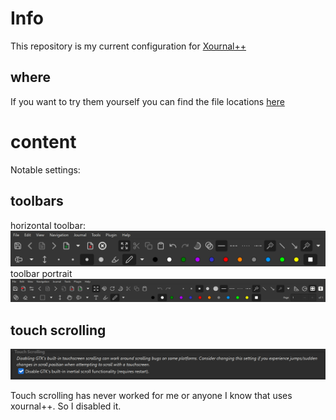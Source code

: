 # Info 

This repository is my current configuration for [Xournal++](https://github.com/xournalpp/xournalpp)

## where

If you want to try them yourself you can find the file locations [here](https://xournalpp.github.io/guide/file-locations/)

# content

Notable settings:

## toolbars

horizontal toolbar:
![Toolbar horizontal](images/toolbar%20horizontal.png)
toolbar portrait
![Toolbar portrait](images/toolbar%20portrait.png)

## touch scrolling

![touch scrolling](images/touch%20scrolling.png)

Touch scrolling has never worked for me or anyone I know that uses xournal++. So I disabled it.

